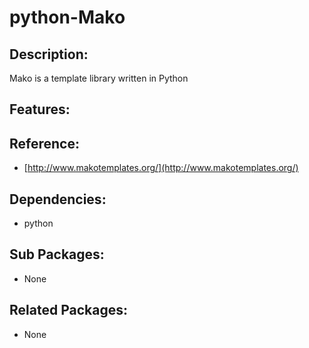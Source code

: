 # python-Mako

## Description:

Mako is a template library written in Python

## Features:

## Reference:

* [http://www.makotemplates.org/](http://www.makotemplates.org/)

## Dependencies:

* python

## Sub Packages:

* None

## Related Packages:

* None

